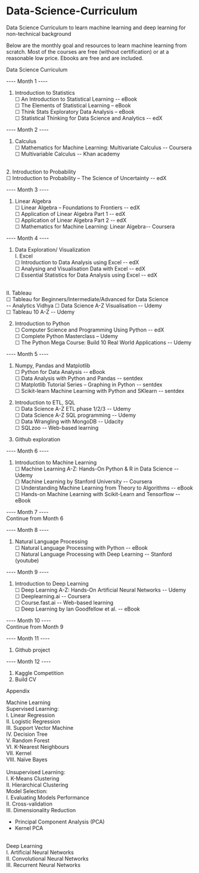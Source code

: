 # Data-Science-Curriculum
Data Science Curriculum to learn machine learning and deep learning for non-technical background

Below are the monthly goal and resources to learn machine learning from scratch. Most of the courses are free (without certification) or at a reasonable low price. Ebooks are free and are included.


Data Science Curriculum

---- Month 1 ----
1.	Introduction to Statistics<br />
☐ An Introduction to Statistical Learning -- eBook <br />
☐ The Elements of Statistical Learning – eBook<br />
☐ Think Stats Exploratory Data Analysis – eBook<br />
☐ Statistical Thinking for Data Science and Analytics -- edX <br />

---- Month 2 ----
1.	Calculus<br />
☐ Mathematics for Machine Learning: Multivariate Calculus -- Coursera <br />
☐ Multivariable Calculus -- Khan academy<br />
<br />
2.	Introduction to Probability<br />
☐ Introduction to Probability – The Science of Uncertainty -- edX<br />

---- Month 3 ----
1.	Linear Algebra<br />
☐ Linear Algebra – Foundations to Frontiers -- edX<br />
☐ Application of Linear Algebra Part 1 -- edX<br />
☐ Application of Linear Algebra Part 2 -- edX <br />
☐ Mathematics for Machine Learning: Linear Algebra-- Coursera<br />

---- Month 4 ----
1.	Data Exploration/ Visualization<br />
I.	Excel<br />
☐ Introduction to Data Analysis using Excel -- edX<br />
☐ Analysing and Visualisation Data with Excel -- edX<br />
☐ Essential Statistics for Data Analysis using Excel -- edX<br />
<br />
II.	Tableau<br />
☐ Tableau for Beginners/Intermediate/Advanced for Data Science <br />
-- Analytics Vidhya
☐ Data Science A-Z Visualisation -- Udemy<br />
☐ Tableau 10 A-Z -- Udemy<br />

2.	Introduction to Python<br />
☐ Computer Science and Programming Using Python -- edX<br />
☐ Complete Python Masterclass – Udemy<br />
☐ The Python Mega Course: Build 10 Real World Applications -- Udemy<br />

---- Month 5 ----
1.	Numpy, Pandas and Matplotlib<br />
☐ Python for Data Analysis -- eBook <br />
☐ Data Analysis with Python and Pandas -- sentdex <br />
☐ Matplotlib Tutorial Series – Graphing in Python -- sentdex <br />
☐ Scikit-learn Machine Learning with Python and SKlearn -- sentdex <br />

2.	Introduction to ETL, SQL<br />
☐ Data Science A-Z ETL phase 1/2/3 -- Udemy<br />
☐ Data Science A-Z SQL programming -- Udemy<br />
☐ Data Wrangling with MongoDB -- Udacity<br />
☐ SQLzoo -- Web-based learning<br />
3.	Github exploration<br />

---- Month 6 ----
1.	Introduction to Machine Learning<br />
☐ Machine Learning A-Z: Hands-On Python & R in Data Science -- Udemy<br />
☐ Machine Learning by Stanford University -- Coursera<br />
☐ Understanding Machine Learning from Theory to Algorithms -- eBook<br />
☐ Hands-on Machine Learning with Scikit-Learn and Tensorflow -- eBook<br />

---- Month 7 ----<br />
Continue from Month 6

---- Month 8 ----
1.	Natural Language Processing<br />
☐ Natural Language Processing with Python -- eBook<br />
☐ Natural Language Processing with Deep Learning -- Stanford (youtube)<br />

---- Month 9 ----
1.	Introduction to Deep Learning<br />
☐ Deep Learning A-Z: Hands-On Artificial Neural Networks -- Udemy<br />
☐ Deeplearning.ai -- Coursera <br />
☐ Course.fast.ai -- Web-based learning<br />
☐ Deep Learning by Ian Goodfellow et al. -- eBook<br />

---- Month 10 ----<br />
Continue from Month 9

---- Month 11 ----
1.	Github project

---- Month 12 ----
1.	Kaggle Competition
2.	Build CV












Appendix

Machine Learning<br />
Supervised Learning:<br />
I.	Linear Regression<br />
II.	Logistic Regression<br />
III.	Support Vector Machine<br />
IV.	Decision Tree<br />
V.	Random Forest<br />
VI.	K-Nearest Neighbours<br />
VII.	Kernel<br />
VIII.	Naïve Bayes<br />
<br />
Unsupervised Learning:<br />
I.	K-Means Clustering<br />
II.	Hierarchical Clustering<br />
Model Selection:<br />
I.	Evaluating Models Performance<br />
II.	Cross-validation<br />
III.	Dimensionality Reduction<br />
-	Principal Component Analysis (PCA)<br />
-	Kernel PCA<br />
<br />
Deep Learning<br />
I.	Artificial Neural Networks<br />
II.	Convolutional Neural Networks<br />
III.	Recurrent Neural Networks



